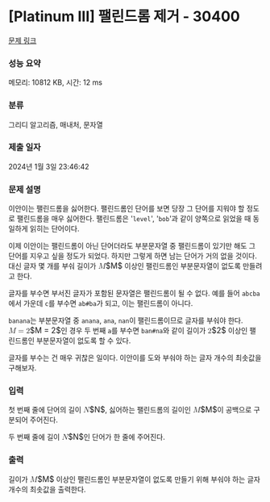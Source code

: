 # [Platinum III] 팰린드롬 제거 - 30400 

[문제 링크](https://www.acmicpc.net/problem/30400) 

### 성능 요약

메모리: 10812 KB, 시간: 12 ms

### 분류

그리디 알고리즘, 매내처, 문자열

### 제출 일자

2024년 1월 3일 23:46:42

### 문제 설명

<p>이안이는 팰린드롬을 싫어한다. 팰린드롬인 단어를 보면 당장 그 단어를 지워야 할 정도로 팰린드롬을 매우 싫어한다. 팰린드롬은 '<code>level</code>', '<code>bob</code>'과 같이 양쪽으로 읽었을 때 동일하게 읽히는 단어이다.</p>

<p>이제 이안이는 팰린드롬이 아닌 단어더라도 부분문자열 중 팰린드롬이 있기만 해도 그 단어를 지우고 싶을 정도가 되었다. 하지만 그렇게 하면 남는 단어가 거의 없을 것이다. 대신 글자 몇 개를 부숴 길이가 <mjx-container class="MathJax" jax="CHTML" style="font-size: 109%; position: relative;"><mjx-math class="MJX-TEX" aria-hidden="true"><mjx-mi class="mjx-i"><mjx-c class="mjx-c1D440 TEX-I"></mjx-c></mjx-mi></mjx-math><mjx-assistive-mml unselectable="on" display="inline"><math xmlns="http://www.w3.org/1998/Math/MathML"><mi>M</mi></math></mjx-assistive-mml><span aria-hidden="true" class="no-mathjax mjx-copytext">$M$</span></mjx-container> 이상인 팰린드롬인 부분문자열이 없도록 만들려고 한다.</p>

<p>글자를 부수면 부서진 글자가 포함된 문자열은 팰린드롬이 될 수 없다. 예를 들어 <code>abcba</code>에서 가운데 <code>c</code>를 부수면 <code>ab#ba</code>가 되고, 이는 팰린드롬이 아니다.</p>

<p><code>banana</code>는 부분문자열 중 <code>anana</code>, <code>ana</code>, <code>nan</code>이 팰린드롬이므로 글자를 부숴야 한다. <mjx-container class="MathJax" jax="CHTML" style="font-size: 109%; position: relative;"><mjx-math class="MJX-TEX" aria-hidden="true"><mjx-mi class="mjx-i"><mjx-c class="mjx-c1D440 TEX-I"></mjx-c></mjx-mi><mjx-mo class="mjx-n" space="4"><mjx-c class="mjx-c3D"></mjx-c></mjx-mo><mjx-mn class="mjx-n" space="4"><mjx-c class="mjx-c32"></mjx-c></mjx-mn></mjx-math><mjx-assistive-mml unselectable="on" display="inline"><math xmlns="http://www.w3.org/1998/Math/MathML"><mi>M</mi><mo>=</mo><mn>2</mn></math></mjx-assistive-mml><span aria-hidden="true" class="no-mathjax mjx-copytext">$M = 2$</span></mjx-container>인 경우 두 번째 <code>a</code>를 부수면 <code>ban#na</code>와 같이 길이가 <mjx-container class="MathJax" jax="CHTML" style="font-size: 109%; position: relative;"><mjx-math class="MJX-TEX" aria-hidden="true"><mjx-mn class="mjx-n"><mjx-c class="mjx-c32"></mjx-c></mjx-mn></mjx-math><mjx-assistive-mml unselectable="on" display="inline"><math xmlns="http://www.w3.org/1998/Math/MathML"><mn>2</mn></math></mjx-assistive-mml><span aria-hidden="true" class="no-mathjax mjx-copytext">$2$</span></mjx-container> 이상인 팰린드롬인 부분문자열이 없도록 할 수 있다.</p>

<p>글자를 부수는 건 매우 귀찮은 일이다. 이안이를 도와 부숴야 하는 글자 개수의 최솟값을 구해보자.</p>

### 입력 

 <p>첫 번째 줄에 단어의 길이 <mjx-container class="MathJax" jax="CHTML" style="font-size: 109%; position: relative;"><mjx-math class="MJX-TEX" aria-hidden="true"><mjx-mi class="mjx-i"><mjx-c class="mjx-c1D441 TEX-I"></mjx-c></mjx-mi></mjx-math><mjx-assistive-mml unselectable="on" display="inline"><math xmlns="http://www.w3.org/1998/Math/MathML"><mi>N</mi></math></mjx-assistive-mml><span aria-hidden="true" class="no-mathjax mjx-copytext">$N$</span></mjx-container>, 싫어하는 팰린드롬의 길이인 <mjx-container class="MathJax" jax="CHTML" style="font-size: 109%; position: relative;"><mjx-math class="MJX-TEX" aria-hidden="true"><mjx-mi class="mjx-i"><mjx-c class="mjx-c1D440 TEX-I"></mjx-c></mjx-mi></mjx-math><mjx-assistive-mml unselectable="on" display="inline"><math xmlns="http://www.w3.org/1998/Math/MathML"><mi>M</mi></math></mjx-assistive-mml><span aria-hidden="true" class="no-mathjax mjx-copytext">$M$</span></mjx-container>이 공백으로 구분되어 주어진다.</p>

<p>두 번째 줄에 길이 <mjx-container class="MathJax" jax="CHTML" style="font-size: 109%; position: relative;"><mjx-math class="MJX-TEX" aria-hidden="true"><mjx-mi class="mjx-i"><mjx-c class="mjx-c1D441 TEX-I"></mjx-c></mjx-mi></mjx-math><mjx-assistive-mml unselectable="on" display="inline"><math xmlns="http://www.w3.org/1998/Math/MathML"><mi>N</mi></math></mjx-assistive-mml><span aria-hidden="true" class="no-mathjax mjx-copytext">$N$</span></mjx-container>인 단어가 한 줄에 주어진다.</p>

### 출력 

 <p>길이가 <mjx-container class="MathJax" jax="CHTML" style="font-size: 109%; position: relative;"><mjx-math class="MJX-TEX" aria-hidden="true"><mjx-mi class="mjx-i"><mjx-c class="mjx-c1D440 TEX-I"></mjx-c></mjx-mi></mjx-math><mjx-assistive-mml unselectable="on" display="inline"><math xmlns="http://www.w3.org/1998/Math/MathML"><mi>M</mi></math></mjx-assistive-mml><span aria-hidden="true" class="no-mathjax mjx-copytext">$M$</span></mjx-container> 이상인 팰린드롬인 부분문자열이 없도록 만들기 위해 부숴야 하는 글자 개수의 최솟값을 출력한다.</p>

